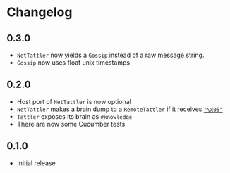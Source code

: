 # Changelog

## 0.3.0

* `NetTattler` now yields a `Gossip` instead of a raw message string.
* `Gossip` now uses float unix timestamps

## 0.2.0

* Host port of `NetTattler` is now optional
* `NetTattler` makes a brain dump to a `RemoteTattler` if it
  receives [`"\x05"`](https://en.wikipedia.org/wiki/Enquiry_character)
* `Tattler` exposes its brain as `#knowledge`
* There are now some Cucumber tests

## 0.1.0

* Initial release

